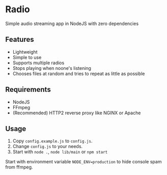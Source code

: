 # Radio

Simple audio streaming app in NodeJS with zero dependencies

## Features

- Lightweight
- Simple to use
- Supports multiple radios
- Stops playing when noone's listening
- Chooses files at random and tries to repeat as little as possible

## Requirements

- NodeJS
- FFmpeg
- (Recommended) HTTP2 reverse proxy like NGINX or Apache

## Usage

1. Copy `config.example.js` to `config.js`.
2. Change `config.js` to your needs.
3. Start with `node .`, `node lib/main` or `npm start`

Start with environment variable `NODE_ENV=production` to hide console spam from ffmpeg.
